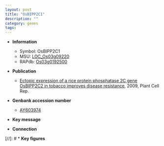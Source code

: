```yaml
---
layout: post
title: "OsBIPP2C1"
description: ""
category: genes
tags: 
---
```


* **Information**  
    + Symbol: OsBIPP2C1  
    + MSU: [LOC_Os03g09220](http://rice.plantbiology.msu.edu/cgi-bin/ORF_infopage.cgi?orf=LOC_Os03g09220)  
    + RAPdb: [Os03g0192500](http://rapdb.dna.affrc.go.jp/viewer/gbrowse_details/irgsp1?name=Os03g0192500)  

* **Publication**  
    + [Ectopic expression of a rice protein phosphatase 2C gene OsBIPP2C2 in tobacco improves disease resistance](http://www.ncbi.nlm.nih.gov/pubmed?term=Ectopic+expression+of+a+rice+protein+phosphatase+2C+gene+OsBIPP2C2+in+tobacco+improves+disease+resistance%5BTitle%5D), 2009, Plant Cell Rep.

* **Genbank accession number**  
    + [AY603974](http://www.ncbi.nlm.nih.gov/nuccore/AY603974)

* **Key message**  

* **Connection**  

[//]: # * **Key figures**  


